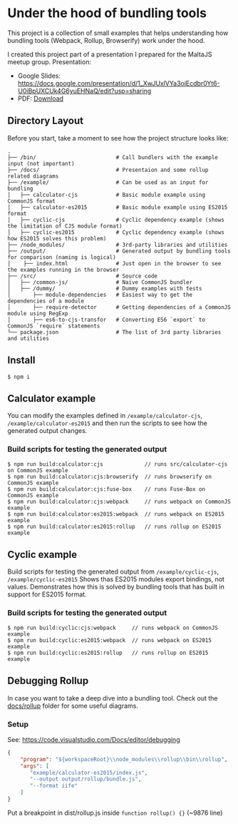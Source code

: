 # Under the hood of bundling tools

This project is a collection of small examples that helps understanding how bundling tools (Webpack, Rollup, Browserify)
work under the hood.

I created this project part of a presentation I prepared for the MaltaJS meetup group.
Presentation:
* Google Slides: https://docs.google.com/presentation/d/1_XwJUxlVYa3ojEcdbr0Yt6-U0iBpUXCUk4G6yuEHNaQ/edit?usp=sharing
* PDF: [Download](./docs/Peter_Bakonyi-Under_the_hood_of_bundling_tools.pdf)

## Directory Layout

Before you start, take a moment to see how the project structure looks like:

```
.
├── /bin/                         # Call bundlers with the example input (not important)
├── /docs/                        # Presentaion and some rollup related diagrams
├── /example/                     # Can be used as an input for bundling
│   ├── calculator-cjs            # Basic module example using CommonJS format
│   ├── calculator-es2015         # Basic module example using ES2015 format
│   ├── cyclic-cjs                # Cyclic dependency example (shows the limitation of CJS module format)
│   ├── cyclic-es2015             # Cyclic dependency example (shows how ES2015 solves this problem)
├── /node_modules/                # 3rd-party libraries and utilities
├── /output/                      # Generated output by bundling tools for comparison (naming is logical)
│    ├── index.html               # Just open in the browser to see the examples running in the browser
├── /src/                         # Source code
│   ├── /common-js/               # Naive CommonJS bundler
│   ├── /dummy/                   # Dummy examples with tests
│       ├── module-dependencies   # Easiest way to get the dependencies of a module
│       ├── require-detector      # Getting dependencies of a CommonJS module using RegExp
│       ├── es6-to-cjs-transfor   # Converting ES6 `export` to CommonJS `require` statements
└── package.json                  # The list of 3rd party libraries and utilities
```


## Install
```
$ npm i
```

## Calculator example

You can modify the examples defined in `/example/calculator-cjs`, `/example/calculator-es2015` and then run the scripts
to see how the generated output changes.

### Build scripts for testing the generated output

```
$ npm run build:calculator:cjs             // runs src/calculator-cjs on CommonJS example
$ npm run build:calculator:cjs:browserify  // runs browserify on CommonJS example
$ npm run build:calculator:cjs:fuse-box    // runs Fuse-Box on CommonJS example
$ npm run build:calculator:cjs:webpack     // runs webpack on CommonJS example
$ npm run build:calculator:es2015:webpack  // runs webpack on ES2015 example
$ npm run build:calculator:es2015:rollup   // runs rollup on ES2015 example
```


## Cyclic example


Build scripts for testing the generated output from `/example/cyclic-cjs`, `/example/cyclic-es2015`
Shows thas ES2015 modules export bindings, not values. Demonstrates how this is solved by bundling tools that has built in support for ES2015 format.

### Build scripts for testing the generated output

```
$ npm run build:cyclic:cjs:webpack     // runs webpack on CommonJS example
$ npm run build:cyclic:es2015:webpack  // runs webpack on ES2015 example
$ npm run build:cyclic:es2015:rollup   // runs rollup on ES2015 example
```


## Debugging Rollup

In case you want to take a deep dive into a bundling tool. Check out the [docs/rollup](./docs/rollup) folder for some useful diagrams.


### Setup
See: https://code.visualstudio.com/Docs/editor/debugging

```json
{
    "program": "${workspaceRoot}\\node_modules\\rollup\\bin\\rollup",
    "args": [
       "example/calculator-es2015/index.js",
       "--output output/rollup/bundle.js",
       "--format iife"
    ]
}
```

Put a breakpoint in dist/rollup.js inside `function rollup() {}` (~9876 line)
